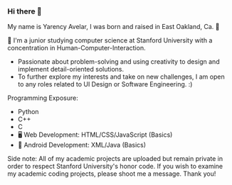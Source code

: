 ### Hi there 👋

My name is Yarency Avelar, I was born and raised in East Oakland, Ca. 🌁

🌲 I'm a junior studying computer science  at Stanford University with a concentration in Human-Computer-Interaction. 
- Passionate about problem-solving and using creativity to design and implement detail-oriented solutions.
- To further explore my interests and take on new challenges, I am open to any roles related to UI Design or Software Engineering. :)

Programming Exposure:
- Python
- C++
- C
- 🖥️ Web Development: HTML/CSS/JavaScript (Basics)
- 📱 Android Development: XML/Java (Basics)

Side note: All of my academic projects are uploaded but remain private in order to respect Stanford University's honor code. If you wish to examine my academic coding projects, please shoot me a message. Thank you!

<!--
**y4v3l4r/y4v3l4r** is a ✨ _special_ ✨ repository because its `README.md` (this file) appears on your GitHub profile.

Here are some ideas to get you started:

- 🔭 I’m currently working on ...
- 🌱 I’m currently learning ...
- 👯 I’m looking to collaborate on ...
- 🤔 I’m looking for help with ...
- 💬 Ask me about ...
- 📫 How to reach me: ...
- 😄 Pronouns: ...
- ⚡ Fun fact: ...
-->
